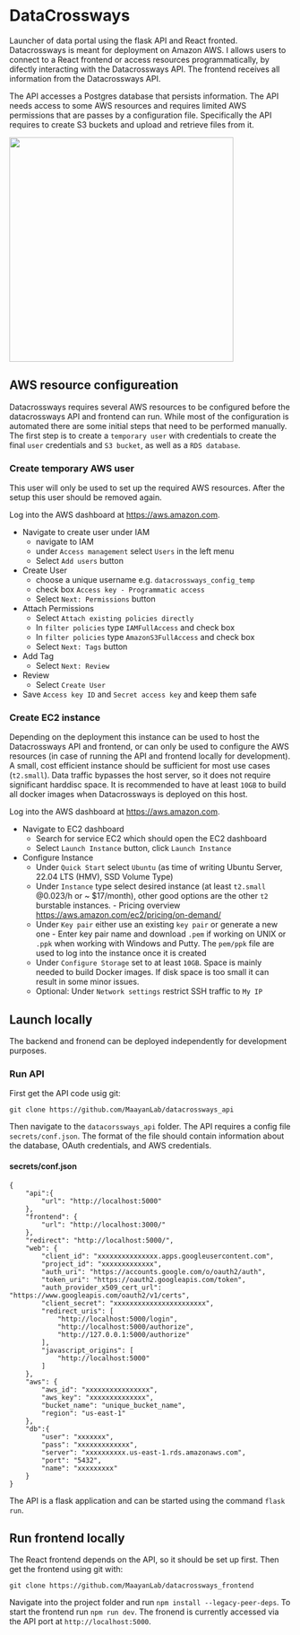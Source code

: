 # DataCrossways

Launcher of data portal using the flask API and React fronted. Datacrossways is meant for deployment on Amazon AWS. I allows users to connect to a React frontend or access resources programmatically, by difectly interacting with the Datacrossways API. The frontend receives all information from the Datacrossways API.

The API accesses a Postgres database that persists information. The API needs access to some AWS resources and requires limited AWS permissions that are passes by a configuration file. Specifically the API requires to create S3 buckets and upload and retrieve files from it. 

<img src="https://user-images.githubusercontent.com/32603869/176254810-7a3bc02e-f47d-4c54-a939-9d1aef7d0df9.png" width="400">

## AWS resource configureation

Datacrossways requires several AWS resources to be configured before the datacrossways API and frontend can run. While most of the configuration is automated there are some initial steps that need to be performed manually. The first step is to create a `temporary user` with credentials to create the final `user` credentials and `S3 bucket`, as well as a `RDS database`.

### Create temporary AWS user

This user will only be used to set up the required AWS resources. After the setup this user should be removed again.

Log into the AWS dashboard at https://aws.amazon.com. 
 - Navigate to create user under IAM
    - navigate to IAM
    - under `Access management` select `Users` in the left menu
    - Select `Add users` button
 - Create User
    - choose a unique username e.g. `datacrossways_config_temp`
    - check box `Access key - Programmatic access`
    - Select `Next: Permissions` button
 - Attach Permissions
    - Select `Attach existing policies directly`
    - In `filter policies` type `IAMFullAccess` and check box
    - In `filter policies` type `AmazonS3FullAccess` and check box
    - Select `Next: Tags` button
 - Add Tag
    - Select `Next: Review`
 - Review
    - Select `Create User`
 - Save `Access key ID` and `Secret access key` and keep them safe

### Create EC2 instance

Depending on the deployment this instance can be used to host the Datacrossways API and frontend, or can only be used to configure the AWS resources (in case of running the API and frontend locally for development). A small, cost efficient instance should be sufficient for most use cases (`t2.small`). Data traffic bypasses the host server, so it does not require significant harddisc space. It is recommended to have at least `10GB` to build all docker images when Datacrossways is deployed on this host.

Log into the AWS dashboard at https://aws.amazon.com. 
 - Navigate to EC2 dashboard
    - Search for service EC2 which should open the EC2 dashboard
    - Select `Launch Instance` button, click `Launch Instance`
 - Configure Instance
    - Under `Quick Start` select `Ubuntu` (as time of writing Ubuntu Server, 22.04 LTS (HMV), SSD Volume Type)
    - Under `Instance` type select desired instance (at least `t2.small` @0.023/h or ~ $17/month), other good options are the other `t2` burstable instances.
          - Pricing overview https://aws.amazon.com/ec2/pricing/on-demand/
    - Under `Key pair` either use an existing `key pair` or generate a new one
          - Enter key pair name and download `.pem` if working on UNIX or `.ppk` when working with Windows and Putty. The `pem/ppk` file are used to log into the instance once it is created
    -  Under `Configure Storage` set to at least `10GB`. Space is mainly needed to build Docker images. If disk space is too small it can result in some minor issues.
    *  Optional: Under `Network settings` restrict SSH traffic to `My IP`

## Launch locally
The backend and fronend can be deployed independently for development purposes. 

### Run API

First get the API code usig git:
```
git clone https://github.com/MaayanLab/datacrossways_api
```
Then navigate to the `datacorssways_api` folder. The API requires a config file `secrets/conf.json`. The format of the file should contain information about the database, OAuth credentials, and AWS credentials.

#### secrets/conf.json
```
{
    "api":{
        "url": "http://localhost:5000"
    },
    "frontend": {
        "url": "http://localhost:3000/"
    },
    "redirect": "http://localhost:5000/",
    "web": {
        "client_id": "xxxxxxxxxxxxxxx.apps.googleusercontent.com",
        "project_id": "xxxxxxxxxxxxx",
        "auth_uri": "https://accounts.google.com/o/oauth2/auth",
        "token_uri": "https://oauth2.googleapis.com/token",
        "auth_provider_x509_cert_url": "https://www.googleapis.com/oauth2/v1/certs",
        "client_secret": "xxxxxxxxxxxxxxxxxxxxxxx",
        "redirect_uris": [
            "http://localhost:5000/login",
            "http://localhost:5000/authorize",
            "http://127.0.0.1:5000/authorize"
        ],
        "javascript_origins": [
            "http://localhost:5000"
        ]
    },
    "aws": {
        "aws_id": "xxxxxxxxxxxxxxxx",
        "aws_key": "xxxxxxxxxxxxxx",
        "bucket_name": "unique_bucket_name",
        "region": "us-east-1"
    },
    "db":{
        "user": "xxxxxxx",
        "pass": "xxxxxxxxxxxxx",
        "server": "xxxxxxxxxx.us-east-1.rds.amazonaws.com",
        "port": "5432",
        "name": "xxxxxxxxx"
    }
}
```

The API is a flask application and can be started using the command `flask run`.

## Run frontend locally

The React frontend depends on the API, so it should be set up first. Then get the frontend using git with:

```
git clone https://github.com/MaayanLab/datacrossways_frontend
```
Navigate into the project folder and run `npm install --legacy-peer-deps`. To start the frontend run `npm run dev`. The fronend is currently accessed via the API port at `http://localhost:5000`.

